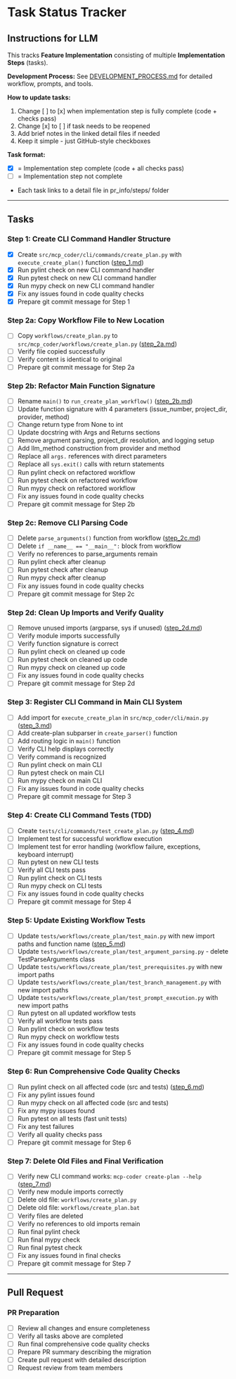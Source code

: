 # Task Status Tracker

## Instructions for LLM

This tracks **Feature Implementation** consisting of multiple **Implementation Steps** (tasks).

**Development Process:** See [DEVELOPMENT_PROCESS.md](./DEVELOPMENT_PROCESS.md) for detailed workflow, prompts, and tools.

**How to update tasks:**
1. Change [ ] to [x] when implementation step is fully complete (code + checks pass)
2. Change [x] to [ ] if task needs to be reopened
3. Add brief notes in the linked detail files if needed
4. Keep it simple - just GitHub-style checkboxes

**Task format:**
- [x] = Implementation step complete (code + all checks pass)
- [ ] = Implementation step not complete
- Each task links to a detail file in pr_info/steps/ folder

---

## Tasks

### Step 1: Create CLI Command Handler Structure
- [x] Create `src/mcp_coder/cli/commands/create_plan.py` with `execute_create_plan()` function ([step_1.md](steps/step_1.md))
- [x] Run pylint check on new CLI command handler
- [x] Run pytest check on new CLI command handler
- [x] Run mypy check on new CLI command handler
- [x] Fix any issues found in code quality checks
- [x] Prepare git commit message for Step 1

### Step 2a: Copy Workflow File to New Location
- [ ] Copy `workflows/create_plan.py` to `src/mcp_coder/workflows/create_plan.py` ([step_2a.md](steps/step_2a.md))
- [ ] Verify file copied successfully
- [ ] Verify content is identical to original
- [ ] Prepare git commit message for Step 2a

### Step 2b: Refactor Main Function Signature
- [ ] Rename `main()` to `run_create_plan_workflow()` ([step_2b.md](steps/step_2b.md))
- [ ] Update function signature with 4 parameters (issue_number, project_dir, provider, method)
- [ ] Change return type from None to int
- [ ] Update docstring with Args and Returns sections
- [ ] Remove argument parsing, project_dir resolution, and logging setup
- [ ] Add llm_method construction from provider and method
- [ ] Replace all `args.` references with direct parameters
- [ ] Replace all `sys.exit()` calls with return statements
- [ ] Run pylint check on refactored workflow
- [ ] Run pytest check on refactored workflow
- [ ] Run mypy check on refactored workflow
- [ ] Fix any issues found in code quality checks
- [ ] Prepare git commit message for Step 2b

### Step 2c: Remove CLI Parsing Code
- [ ] Delete `parse_arguments()` function from workflow ([step_2c.md](steps/step_2c.md))
- [ ] Delete `if __name__ == "__main__":` block from workflow
- [ ] Verify no references to parse_arguments remain
- [ ] Run pylint check after cleanup
- [ ] Run pytest check after cleanup
- [ ] Run mypy check after cleanup
- [ ] Fix any issues found in code quality checks
- [ ] Prepare git commit message for Step 2c

### Step 2d: Clean Up Imports and Verify Quality
- [ ] Remove unused imports (argparse, sys if unused) ([step_2d.md](steps/step_2d.md))
- [ ] Verify module imports successfully
- [ ] Verify function signature is correct
- [ ] Run pylint check on cleaned up code
- [ ] Run pytest check on cleaned up code
- [ ] Run mypy check on cleaned up code
- [ ] Fix any issues found in code quality checks
- [ ] Prepare git commit message for Step 2d

### Step 3: Register CLI Command in Main CLI System
- [ ] Add import for `execute_create_plan` in `src/mcp_coder/cli/main.py` ([step_3.md](steps/step_3.md))
- [ ] Add create-plan subparser in `create_parser()` function
- [ ] Add routing logic in `main()` function
- [ ] Verify CLI help displays correctly
- [ ] Verify command is recognized
- [ ] Run pylint check on main CLI
- [ ] Run pytest check on main CLI
- [ ] Run mypy check on main CLI
- [ ] Fix any issues found in code quality checks
- [ ] Prepare git commit message for Step 3

### Step 4: Create CLI Command Tests (TDD)
- [ ] Create `tests/cli/commands/test_create_plan.py` ([step_4.md](steps/step_4.md))
- [ ] Implement test for successful workflow execution
- [ ] Implement test for error handling (workflow failure, exceptions, keyboard interrupt)
- [ ] Run pytest on new CLI tests
- [ ] Verify all CLI tests pass
- [ ] Run pylint check on CLI tests
- [ ] Run mypy check on CLI tests
- [ ] Fix any issues found in code quality checks
- [ ] Prepare git commit message for Step 4

### Step 5: Update Existing Workflow Tests
- [ ] Update `tests/workflows/create_plan/test_main.py` with new import paths and function name ([step_5.md](steps/step_5.md))
- [ ] Update `tests/workflows/create_plan/test_argument_parsing.py` - delete TestParseArguments class
- [ ] Update `tests/workflows/create_plan/test_prerequisites.py` with new import paths
- [ ] Update `tests/workflows/create_plan/test_branch_management.py` with new import paths
- [ ] Update `tests/workflows/create_plan/test_prompt_execution.py` with new import paths
- [ ] Run pytest on all updated workflow tests
- [ ] Verify all workflow tests pass
- [ ] Run pylint check on workflow tests
- [ ] Run mypy check on workflow tests
- [ ] Fix any issues found in code quality checks
- [ ] Prepare git commit message for Step 5

### Step 6: Run Comprehensive Code Quality Checks
- [ ] Run pylint check on all affected code (src and tests) ([step_6.md](steps/step_6.md))
- [ ] Fix any pylint issues found
- [ ] Run mypy check on all affected code (src and tests)
- [ ] Fix any mypy issues found
- [ ] Run pytest on all tests (fast unit tests)
- [ ] Fix any test failures
- [ ] Verify all quality checks pass
- [ ] Prepare git commit message for Step 6

### Step 7: Delete Old Files and Final Verification
- [ ] Verify new CLI command works: `mcp-coder create-plan --help` ([step_7.md](steps/step_7.md))
- [ ] Verify new module imports correctly
- [ ] Delete old file: `workflows/create_plan.py`
- [ ] Delete old file: `workflows/create_plan.bat`
- [ ] Verify files are deleted
- [ ] Verify no references to old imports remain
- [ ] Run final pylint check
- [ ] Run final mypy check
- [ ] Run final pytest check
- [ ] Fix any issues found in final checks
- [ ] Prepare git commit message for Step 7

---

## Pull Request

### PR Preparation
- [ ] Review all changes and ensure completeness
- [ ] Verify all tasks above are completed
- [ ] Run final comprehensive code quality checks
- [ ] Prepare PR summary describing the migration
- [ ] Create pull request with detailed description
- [ ] Request review from team members